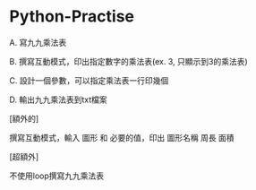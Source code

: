 # Python-Practise

A. 寫九九乘法表

B. 撰寫互動模式，印出指定數字的乘法表(ex. 3, 只顯示到3的乘法表)

C. 設計一個參數，可以指定乘法表一行印幾個

D. 輸出九九乘法表到txt檔案

[額外的]

撰寫互動模式，輸入 圖形 和 必要的值，印出 圖形名稱 周長 面積

[超額外]

不使用loop撰寫九九乘法表